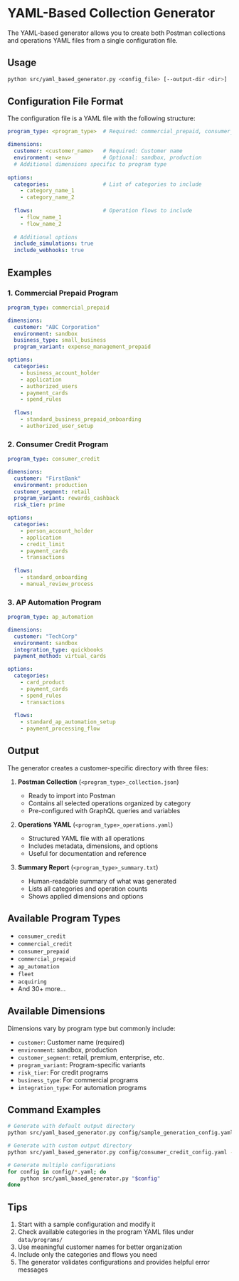# YAML-Based Collection Generator

The YAML-based generator allows you to create both Postman collections and operations YAML files from a single configuration file.

## Usage

```bash
python src/yaml_based_generator.py <config_file> [--output-dir <dir>]
```

## Configuration File Format

The configuration file is a YAML file with the following structure:

```yaml
program_type: <program_type>  # Required: commercial_prepaid, consumer_credit, etc.

dimensions:
  customer: <customer_name>   # Required: Customer name
  environment: <env>          # Optional: sandbox, production
  # Additional dimensions specific to program type
  
options:
  categories:                 # List of categories to include
    - category_name_1
    - category_name_2
    
  flows:                      # Operation flows to include
    - flow_name_1
    - flow_name_2
    
  # Additional options
  include_simulations: true
  include_webhooks: true
```

## Examples

### 1. Commercial Prepaid Program

```yaml
program_type: commercial_prepaid

dimensions:
  customer: "ABC Corporation"
  environment: sandbox
  business_type: small_business
  program_variant: expense_management_prepaid

options:
  categories:
    - business_account_holder
    - application
    - authorized_users
    - payment_cards
    - spend_rules
    
  flows:
    - standard_business_prepaid_onboarding
    - authorized_user_setup
```

### 2. Consumer Credit Program

```yaml
program_type: consumer_credit

dimensions:
  customer: "FirstBank"
  environment: production
  customer_segment: retail
  program_variant: rewards_cashback
  risk_tier: prime

options:
  categories:
    - person_account_holder
    - application
    - credit_limit
    - payment_cards
    - transactions
    
  flows:
    - standard_onboarding
    - manual_review_process
```

### 3. AP Automation Program

```yaml
program_type: ap_automation

dimensions:
  customer: "TechCorp"
  environment: sandbox
  integration_type: quickbooks
  payment_method: virtual_cards

options:
  categories:
    - card_product
    - payment_cards
    - spend_rules
    - transactions
    
  flows:
    - standard_ap_automation_setup
    - payment_processing_flow
```

## Output

The generator creates a customer-specific directory with three files:

1. **Postman Collection** (`<program_type>_collection.json`)
   - Ready to import into Postman
   - Contains all selected operations organized by category
   - Pre-configured with GraphQL queries and variables

2. **Operations YAML** (`<program_type>_operations.yaml`)
   - Structured YAML file with all operations
   - Includes metadata, dimensions, and options
   - Useful for documentation and reference

3. **Summary Report** (`<program_type>_summary.txt`)
   - Human-readable summary of what was generated
   - Lists all categories and operation counts
   - Shows applied dimensions and options

## Available Program Types

- `consumer_credit`
- `commercial_credit`
- `consumer_prepaid`
- `commercial_prepaid`
- `ap_automation`
- `fleet`
- `acquiring`
- And 30+ more...

## Available Dimensions

Dimensions vary by program type but commonly include:

- `customer`: Customer name (required)
- `environment`: sandbox, production
- `customer_segment`: retail, premium, enterprise, etc.
- `program_variant`: Program-specific variants
- `risk_tier`: For credit programs
- `business_type`: For commercial programs
- `integration_type`: For automation programs

## Command Examples

```bash
# Generate with default output directory
python src/yaml_based_generator.py config/sample_generation_config.yaml

# Generate with custom output directory
python src/yaml_based_generator.py config/consumer_credit_config.yaml --output-dir output/clients

# Generate multiple configurations
for config in config/*.yaml; do
    python src/yaml_based_generator.py "$config"
done
```

## Tips

1. Start with a sample configuration and modify it
2. Check available categories in the program YAML files under `data/programs/`
3. Use meaningful customer names for better organization
4. Include only the categories and flows you need
5. The generator validates configurations and provides helpful error messages